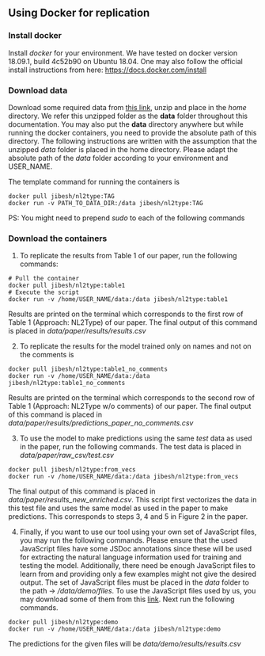 <!-- ## Download data

- Download some results and required data from [this link](https://drive.google.com/file/d/1JUjvliIV76_LtqoZvcIVAOfZUBeGgVFk/view?usp=sharing), place it in _current directory_ and unzip it.

- To download the files used for training and testing the model used in the paper, [use this link](https://drive.google.com/open?id=1tk-h3O-nTQ3X-cPZ5D7aaaLTUtLgVvwt). The files used for training the model are in "training_files" and the files used in testing are in "testing_files" -->

## Using Docker for replication
### Install docker
Install _docker_ for your environment. We have tested on docker version 18.09.1, build 4c52b90 on Ubuntu 18.04. One may also follow the official install instructions from here:
https://docs.docker.com/install

### Download data
Download some required data from [this link](https://drive.google.com/file/d/1JUjvliIV76_LtqoZvcIVAOfZUBeGgVFk/view?usp=sharing), unzip and place in the _home_ directory. We refer this unzipped folder as the **data** folder throughout this documentation. You may also put the **data** directory anywhere but while running the docker containers, you need to provide the
absolute path of this directory. The following instructions are written with the assumption that
the unzipped _data_ folder is placed in the home directory. Please adapt the absolute path of the _data_ folder according to your environment and USER_NAME.

The template command for running the containers is
```shell
docker pull jibesh/nl2type:TAG
docker run -v PATH_TO_DATA_DIR:/data jibesh/nl2type:TAG
```

PS: You might need to prepend _sudo_ to each of the following commands

### Download the containers

1. To replicate the results from Table 1 of our paper, run the following commands:
```shell
# Pull the container
docker pull jibesh/nl2type:table1
# Execute the script
docker run -v /home/USER_NAME/data:/data jibesh/nl2type:table1
```
Results are printed on the terminal which corresponds to the first row of Table 1 (Approach: NL2Type) of
our paper.
The final output of this command is placed in _data/paper/results/results.csv_

2. To replicate the results for the model trained only on names and not on the comments is
```shell
docker pull jibesh/nl2type:table1_no_comments
docker run -v /home/USER_NAME/data:/data jibesh/nl2type:table1_no_comments
```
Results are printed on the terminal which corresponds to the second row of Table 1 (Approach: NL2Type w/o comments) of our paper.
The final output of this command is placed in *data/paper/results/predictions_paper_no_comments.csv*

3. To use the model to make predictions using the same _test_ data as used in the paper, run the following commands. The test data is placed in *data/paper/raw_csv/test.csv*
```shell
docker pull jibesh/nl2type:from_vecs
docker run -v /home/USER_NAME/data:/data jibesh/nl2type:from_vecs
```
The final output of this command is placed in *data/paper/results\_new\_enriched.csv*. This script first vectorizes the data in this test file and uses the same model as used in the paper to make predictions. This corresponds to steps 3, 4 and 5 in Figure 2 in the paper.

4. Finally, if you want to use our tool using your own set of JavaScript files, you may run the following
commands. Please ensure that the used JavaScript files have some JSDoc annotations since these will be used for extracting the natural language information used for training and testing the model. Additionally, there need be enough JavaScript files to learn from and providing only a few examples might not give the desired output. The set of JavaScript files must be placed in the _data_ folder to the path →
_/data/demo/files_. To use the JavaScript files used by us, you may download some of them from this [link](https://drive.google.com/open?id=1tk-h3O-nTQ3X-cPZ5D7aaaLTUtLgVvwt). Next run the following commands.
```shell
docker pull jibesh/nl2type:demo
docker run -v /home/USER_NAME/data:/data jibesh/nl2type:demo
```
The predictions for the given files will be *data/demo/results/results.csv*
